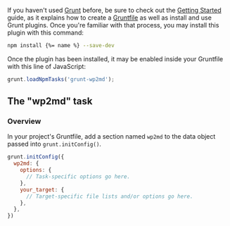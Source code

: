 If you haven't used [Grunt](http://gruntjs.com/) before, be sure to check out the [Getting Started](http://gruntjs.com/getting-started) guide, as it explains how to create a [Gruntfile](http://gruntjs.com/sample-gruntfile) as well as install and use Grunt plugins. Once you're familiar with that process, you may install this plugin with this command:

```bash
npm install {%= name %} --save-dev
```

Once the plugin has been installed, it may be enabled inside your Gruntfile with this line of JavaScript:

```js
grunt.loadNpmTasks('grunt-wp2md');
```

## The "wp2md" task

### Overview
In your project's Gruntfile, add a section named `wp2md` to the data object passed into `grunt.initConfig()`.

```js
grunt.initConfig({
  wp2md: {
    options: {
      // Task-specific options go here.
    },
    your_target: {
      // Target-specific file lists and/or options go here.
    },
  },
})
```
